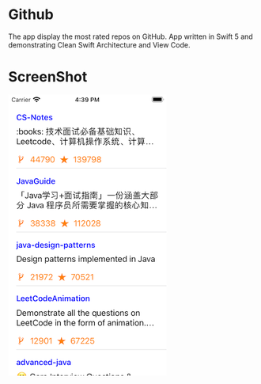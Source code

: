 # Github
The app display the most rated repos on GitHub. App written in Swift 5 and demonstrating Clean Swift Architecture and View Code.

# ScreenShot
![Screenshot](screenshot.png)
